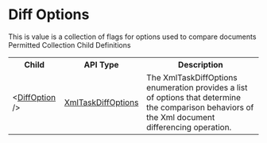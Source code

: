 # Diff Options

<div class="LanguageSummary"><div class ="SummaryItem">This is value is a collection of flags for options used to compare documents</div></div><div class="SchemaBindingGroup"><div class="SchemaBindingGroupHeader">Permitted Collection Child Definitions</div><table id="SchemaBindingList" class="SchemaBindingList"><tbody><tr><th class="SchemaBindingNameColumnHeader">Child</th><th class="SchemaBindingTypeColumnHeader">API Type</th><th class="SchemaBindingSummaryColumnHeader">Description</th></tr><tr class="cd0"><td class="SchemaBindingName"><span class="punc">&lt;</span><a href=Varigence.Languages.Biml.Task.XmlTaskDiffOptions.html">DiffOption</a><span class="punc"> /&gt;</span></td><td class="SchemaBindingType"><a href="../api-reference/Varigence.Languages.Biml.Task.XmlTaskDiffOptions.html">XmlTaskDiffOptions</a></td><td class="SchemaBindingSummary">The XmlTaskDiffOptions enumeration provides a list of options that determine the comparison behaviors of the Xml document differencing operation.</td></tr></tbody></table></div>